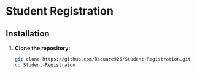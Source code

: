 # Student Registration

## Installation

1. **Clone the repository:**

    ```bash
    git clone https://github.com/Rsquare925/Student-Registration.git
    cd Student-Registraion
    ```
